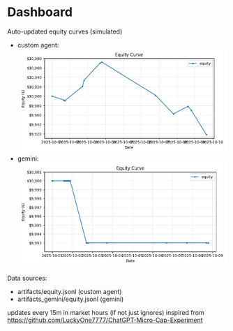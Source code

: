 # Dashboard

Auto-updated equity curves (simulated)

- custom agent: ![Equity Curve](artifacts/equity.png?v=c70bda6)
- gemini: ![Equity Curve (Gemini)](artifacts_gemini/equity.png?v=c70bda6)

Data sources:
- artifacts/equity.jsonl (custom agent)
- artifacts_gemini/equity.jsonl (gemini)

updates every 15m in market hours (if not just ignores)
inspired from https://github.com/LuckyOne7777/ChatGPT-Micro-Cap-Experiment